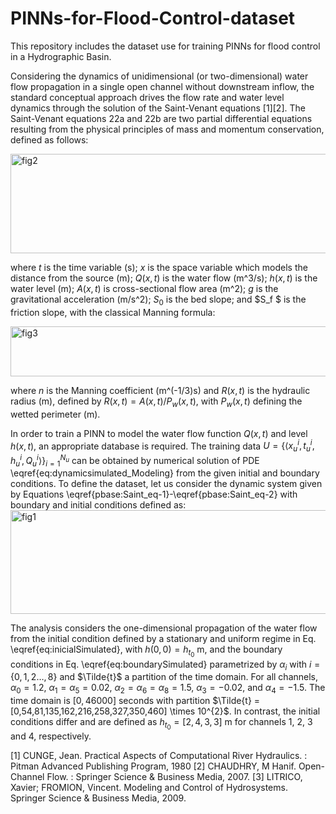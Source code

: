 # PINNs-for-Flood-Control-dataset
This repository includes the dataset use for training PINNs for flood control in a Hydrographic Basin.

Considering the dynamics of unidimensional (or two-dimensional) water flow propagation in a single open channel without downstream inflow, the standard conceptual approach drives the flow rate and water level dynamics through the solution of the Saint-Venant equations [1][2]. The Saint-Venant equations 22a and 22b are two partial differential equations resulting from the physical principles of mass and momentum conservation, defined as follows:

<img width="718" height="159" alt="fig2" src="https://github.com/user-attachments/assets/9f9f8320-5c75-4c8c-b723-8c020b16b5b9" />

where $t$ is the time variable (s); $x$ is the space variable which models the distance from the source (m); $Q(x,t)$ is the water flow (m^3/s); $h(x,t)$  is the water level (m); $A(x,t)$ is cross-sectional flow area (m^2); $g$ is the gravitational acceleration (m/s^2); $S_0$ is the bed slope; and $S_f $ is the friction slope, with the classical Manning formula:

 <img width="597" height="80" alt="fig3" src="https://github.com/user-attachments/assets/343932a8-ae98-4b99-8f5f-80af70b841d4" />

where $n$ is the Manning coefficient (m^(-1/3)s) and $R(x,t)$ is the hydraulic radius (m), defined by $R(x,t) = A(x,t)/P_w(x,t)$, with $P_w(x,t)$ defining the wetted perimeter (m).

In order to train a PINN to model the water flow function $Q(x,t)$ and level $h(x,t)$, an appropriate database is required. The training data $U= \left\{\langle x^{i}_{u}, t^{i}_{u},h^{i}_{u}, Q^{i}_{u}\rangle \right\}^{N_u}_{i=1}$ can be obtained by numerical solution of PDE \eqref{eq:dynamicsimulated_Modeling} from the given initial and boundary conditions. To define the dataset, let us consider the dynamic system given by Equations \eqref{pbase:Saint_eq-1}-\eqref{pbase:Saint_eq-2} with boundary and initial conditions defined as:
    <img width="815" height="166" alt="fig1" src="https://github.com/user-attachments/assets/84d8a998-884e-47b4-9eae-a0d81f1c9c2a" />

The analysis considers the one-dimensional propagation of the water flow from the initial condition defined by a stationary and uniform regime in Eq. \eqref{eq:inicialSimulated}, with $h(0,0) = h_{t_0}$ m, and the boundary conditions in Eq. \eqref{eq:boundarySimulated} parametrized by $\alpha_i$ with $i = \{0,1,2 \dots, 8 \}$ and $\Tilde{t}$ a partition of the time domain. For all channels, $\alpha_0 = 1.2$, $\alpha_1 = \alpha_5 = 0.02$, $\alpha_2 = \alpha_6 = \alpha_8 =1.5$, $\alpha_3 = -0.02$, and $\alpha_4 = -1.5$. The time domain is $[0,46000]$ seconds with partition $\Tilde{t} = [0,54,81,135,162,216,258,327,350,460] \times 10^{2}$. In contrast, the initial conditions differ and are defined as $h_{t_0} = [2,4,3,3]$ m for channels 1, 2, 3 and 4, respectively.



[1] CUNGE, Jean. Practical Aspects of Computational River Hydraulics. : Pitman Advanced Publishing Program, 1980
[2] CHAUDHRY, M Hanif. Open-Channel Flow. : Springer Science & Business Media, 2007.
[3] LITRICO, Xavier; FROMION, Vincent. Modeling and Control of Hydrosystems. Springer Science & Business Media, 2009.
